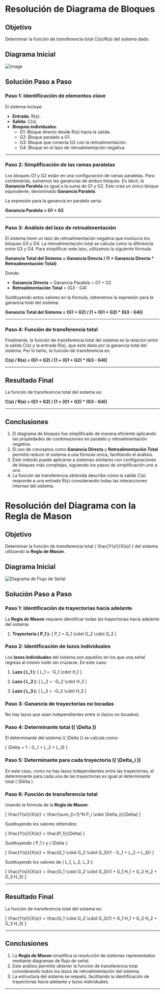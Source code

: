 # Resolución de Diagrama de Bloques

## Objetivo
Determinar la función de transferencia total C(s)/R(s) del sistema dado.

## Diagrama Inicial

![image](https://github.com/user-attachments/assets/93f7e654-f39a-416c-a973-5063d7461ec7)


## Solución Paso a Paso

### Paso 1: Identificación de elementos clave
El sistema incluye:
- **Entrada**: R(s).
- **Salida**: C(s).
- **Bloques individuales**:
  - G1: Bloque directo desde R(s) hacia la salida.
  - G2: Bloque paralelo a G1.
  - G3: Bloque que conecta G2 con la retroalimentación.
  - G4: Bloque en el lazo de retroalimentación negativa.

---

### Paso 2: Simplificación de las ramas paralelas
Los bloques G1 y G2 están en una configuración de ramas paralelas. Para combinarlas, sumamos las ganancias de ambos bloques. Es decir, la **Ganancia Paralela** es igual a la suma de G1 y G2. Esto crea un único bloque equivalente, denominado **Ganancia Paralela**.

La expresión para la ganancia en paralelo sería:

**Ganancia Paralela = G1 + G2**

---

### Paso 3: Análisis del lazo de retroalimentación
El sistema tiene un lazo de retroalimentación negativa que involucra los bloques G3 y G4. La retroalimentación total se calcula como la diferencia entre G3 y G4. Para simplificar este lazo, utilizamos la siguiente fórmula:

**Ganancia Total del Sistema = Ganancia Directa / (1 + Ganancia Directa * Retroalimentación Total)**

Donde:
- **Ganancia Directa** = Ganancia Paralela = G1 + G2
- **Retroalimentación Total** = (G3 - G4)

Sustituyendo estos valores en la fórmula, obtenemos la expresión para la ganancia total del sistema:

**Ganancia Total del Sistema = (G1 + G2) / [1 + (G1 + G2) * (G3 - G4)]**

---

### Paso 4: Función de transferencia total
Finalmente, la función de transferencia total del sistema es la relación entre la salida C(s) y la entrada R(s), que está dada por la ganancia total del sistema. Por lo tanto, la función de transferencia es:

**C(s) / R(s) = (G1 + G2) / [1 + (G1 + G2) * (G3 - G4)]**

---

## Resultado Final
La función de transferencia total del sistema es:

**C(s) / R(s) = (G1 + G2) / [1 + (G1 + G2) * (G3 - G4)]**

---

## Conclusiones
1. El diagrama de bloques fue simplificado de manera eficiente aplicando las propiedades de combinaciones en paralelo y retroalimentación negativa.
2. El uso de conceptos como **Ganancia Directa** y **Retroalimentación Total** permitió reducir el sistema a una fórmula única, facilitando el análisis.
3. Este método puede aplicarse a sistemas similares con configuraciones de bloques más complejas, siguiendo los pasos de simplificación uno a uno.
4. La función de transferencia obtenida describe cómo la salida C(s) responde a una entrada R(s) considerando todas las interacciones internas del sistema.





# Resolución del Diagrama con la Regla de Mason

## Objetivo
Determinar la función de transferencia total \( \frac{Y(s)}{X(s)} \) del sistema utilizando la **Regla de Mason**.

## Diagrama Inicial

![Diagrama de Flujo de Señal](ruta_del_diagrama) <!-- Sustituye 'ruta_del_diagrama' con el enlace o ruta de la imagen -->

## Solución Paso a Paso

### Paso 1: Identificación de trayectorias hacia adelante
La **Regla de Mason** requiere identificar todas las trayectorias hacia adelante del sistema:

1. **Trayectoria \( P_1 \):**
   \[
   P_1 = G_1 \cdot G_2 \cdot G_3
   \]

### Paso 2: Identificación de lazos individuales
Los **lazos individuales** del sistema son aquellos en los que una señal regresa al mismo nodo sin cruzarse. En este caso:

1. **Lazo \( L_1 \):**
   \[
   L_1 = -G_1 \cdot H_1
   \]

2. **Lazo \( L_2 \):**
   \[
   L_2 = -G_2 \cdot H_2
   \]

3. **Lazo \( L_3 \):**
   \[
   L_3 = -G_3 \cdot H_3
   \]

### Paso 3: Ganancia de trayectorias no tocadas
No hay lazos que sean independientes entre sí (lazos no tocados).

### Paso 4: Determinante total (\( \Delta \))
El determinante del sistema (\( \Delta \)) se calcula como:

\[
\Delta = 1 - (L_1 + L_2 + L_3)
\]

### Paso 5: Determinante para cada trayectoria (\( \Delta_i \))
En este caso, como no hay lazos independientes entre las trayectorias, el determinante para cada una de las trayectorias es igual al determinante total \( \Delta \).

### Paso 6: Función de transferencia total
Usando la fórmula de la **Regla de Mason**:

\[
\frac{Y(s)}{X(s)} = \frac{\sum_{i=1}^N P_i \cdot \Delta_i}{\Delta}
\]

Sustituyendo los valores obtenidos:

\[
\frac{Y(s)}{X(s)} = \frac{P_1}{\Delta}
\]

Sustituyendo \( P_1 \) y \( \Delta \):

\[
\frac{Y(s)}{X(s)} = \frac{G_1 \cdot G_2 \cdot G_3}{1 - (L_1 + L_2 + L_3)}
\]

Sustituyendo los valores de \( L_1, L_2, L_3 \):

\[
\frac{Y(s)}{X(s)} = \frac{G_1 \cdot G_2 \cdot G_3}{1 + G_1 H_1 + G_2 H_2 + G_3 H_3}
\]

---

## Resultado Final
La función de transferencia total del sistema es:

\[
\frac{Y(s)}{X(s)} = \frac{G_1 \cdot G_2 \cdot G_3}{1 + G_1 H_1 + G_2 H_2 + G_3 H_3}
\]

---

## Conclusiones
1. La **Regla de Mason** simplifica la resolución de sistemas representados mediante diagramas de flujo de señal.
2. Este análisis permitió obtener la función de transferencia total considerando todos los lazos de retroalimentación del sistema.
3. La estructura del sistema se respetó, facilitando la identificación de trayectorias hacia adelante y lazos individuales.

---

